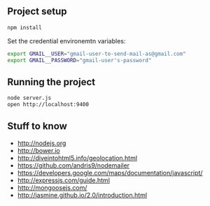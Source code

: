 
## Project setup

```bash
npm install
```

Set the credential environemtn variables:

```bash
export GMAIL__USER="gmail-user-to-send-mail-as@gmail.com"
export GMAIL__PASSWORD="gmail-user's-password"
```

## Running the project

```bash
node server.js
open http://localhost:9400
```

## Stuff to know

 - http://nodejs.org
 - http://bower.io
 - http://diveintohtml5.info/geolocation.html
 - https://github.com/andris9/nodemailer
 - https://developers.google.com/maps/documentation/javascript/
 - http://expressjs.com/guide.html
 - http://mongoosejs.com/
 - http://jasmine.github.io/2.0/introduction.html
